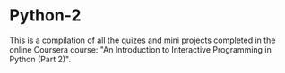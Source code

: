 # Python-2
This is a compilation of all the quizes and mini projects completed in the online Coursera course: "An Introduction to Interactive Programming in Python (Part 2)". 

